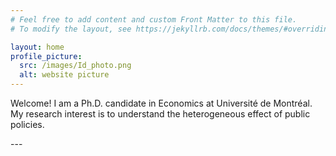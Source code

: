 ```yaml
---
# Feel free to add content and custom Front Matter to this file.
# To modify the layout, see https://jekyllrb.com/docs/themes/#overriding-theme-defaults

layout: home
profile_picture:
  src: /images/Id_photo.png
  alt: website picture
---
```


<p>
  Welcome! I am a Ph.D. candidate in Economics at Université de Montréal. My research interest is to understand the heterogeneous effect of public policies.   
</p>
---
